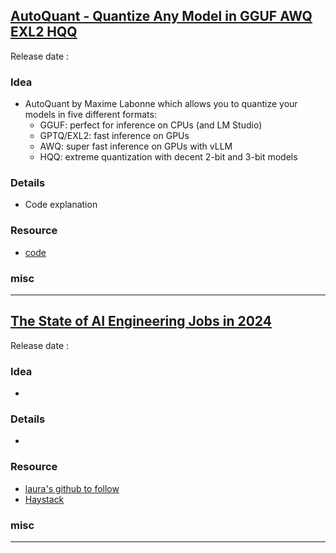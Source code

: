 ## [AutoQuant - Quantize Any Model in GGUF AWQ EXL2 HQQ](https://youtu.be/sppdPLaiqZo)
Release date : 
### Idea
- AutoQuant by Maxime Labonne which allows you to quantize your models in five different formats:
    - GGUF: perfect for inference on CPUs (and LM Studio)
    - GPTQ/EXL2: fast inference on GPUs
    - AWQ: super fast inference on GPUs with vLLM
    - HQQ: extreme quantization with decent 2-bit and 3-bit models

### Details
- Code explanation

### Resource
- [code](https://colab.research.google.com/drive/1b6nqC7UZVt8bx4MksX7s656GXPM-eWw4?usp=sharing#scrollTo=OE_R3AXG5Y-F)

### misc
 
---
## [The State of AI Engineering Jobs in 2024](https://youtu.be/DcmJ8_H5xD0)
Release date : 
### Idea
- 

### Details
- 

### Resource
- [laura's github to follow](https://github.com/lfunderburk?tab=repositories)
- [Haystack](https://github.com/deepset-ai)

### misc
 
---
